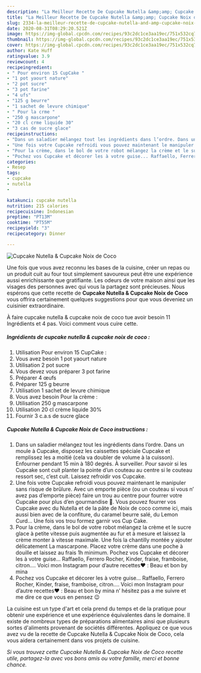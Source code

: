 ```yaml
---
description: "La Meilleur Recette De Cupcake Nutella &amp;amp; Cupcake Noix de Coco"
title: "La Meilleur Recette De Cupcake Nutella &amp;amp; Cupcake Noix de Coco"
slug: 2334-la-meilleur-recette-de-cupcake-nutella-and-amp-cupcake-noix-de-coco
date: 2020-08-31T08:29:20.521Z
image: https://img-global.cpcdn.com/recipes/93c2dc1ce3aa19ec/751x532cq70/cupcake-nutella-cupcake-noix-de-coco-photo-principale-de-la-recette.jpg
thumbnail: https://img-global.cpcdn.com/recipes/93c2dc1ce3aa19ec/751x532cq70/cupcake-nutella-cupcake-noix-de-coco-photo-principale-de-la-recette.jpg
cover: https://img-global.cpcdn.com/recipes/93c2dc1ce3aa19ec/751x532cq70/cupcake-nutella-cupcake-noix-de-coco-photo-principale-de-la-recette.jpg
author: Kate Huff
ratingvalue: 3.9
reviewcount: 4
recipeingredient:
- " Pour environ 15 CupCake "
- "1 pot yaourt nature"
- "2 pot sucre"
- "3 pot farine"
- "4 ufs"
- "125 g beurre"
- "1 sachet de levure chimique"
- " Pour la crme "
- "250 g mascarpone"
- "20 cl crme liquide 30"
- "3 cas de sucre glace"
recipeinstructions:
- "Dans un saladier mélangez tout les ingrédients dans l’ordre. Dans un moule à Cupcake, disposez les caissettes spéciale Cupcake et remplissez les a moitié (cela va doubler de volume à la cuisson). Enfourner pendant 15 min à 180 degrés. À surveiller. Pour savoir si les Cupcake sont cuit planter la pointe d’un couteau au centre si le couteau ressort sec, c’est cuit. Laissez refroidir vos Cupcake."
- "Une fois votre Cupcake refroidi vous pouvez maintenant le manipuler sans risque de brûlure. Avec un emporte pièce (ou un couteau si vous n’ avez pas d’emporte pièce) faire un trou au centre pour fourrer votre Cupcake pour plus d’en gourmandise 🤤. Vous pouvez fourrer vos Cupcake avec du Nutella et de la pâte de Noix de coco comme ici, mais aussi bien avec de la confiture, du caramel beurre salé, du Lemon Curd... Une fois vos trou formez garnir vos Cup Cake."
- "Pour la crème, dans le bol de votre robot mélangez la crème et le sucre glace à petite vitesse puis augmentée au fur et à mesure et laissez la crème monter à vitesse maximale. Une fois la chantilly montée y ajouter délicatement La mascarpone. Placez votre crème dans une poche à douille et laissez au frais 1h minimum. Pochez vos Cupcake et décorer les à votre guise... Raffaello, Ferrero Rocher, Kinder, fraise, framboise, citron.... Voici mon Instagram pour d’autre recettes❤️ : Beau et bon by mina"
- "Pochez vos Cupcake et décorer les à votre guise... Raffaello, Ferrero Rocher, Kinder, fraise, framboise, citron.... Voici mon Instagram pour d’autre recettes❤️ : Beau et bon by mina n’ hésitez pas a me suivre et me dire ce que vous en pensez 😉"
categories:
- Resep
tags:
- cupcake
- nutella
- 

katakunci: cupcake nutella  
nutrition: 215 calories
recipecuisine: Indonesian
preptime: "PT13M"
cooktime: "PT55M"
recipeyield: "3"
recipecategory: Dinner

---
```



![Cupcake Nutella &amp; Cupcake Noix de Coco](https://img-global.cpcdn.com/recipes/93c2dc1ce3aa19ec/751x532cq70/cupcake-nutella-cupcake-noix-de-coco-photo-principale-de-la-recette.jpg)

Une fois que vous avez reconnu les bases de la cuisine, créer un repas ou un produit cuit au four tout simplement savoureux peut être une expérience aussi enrichissante que gratifiante. Les odeurs de votre maison ainsi que les visages des personnes avec qui vous la partagez sont précieuses. Nous espérons que cette recette de <strong> Cupcake Nutella &amp; Cupcake Noix de Coco </strong> vous offrira certainement quelques suggestions pour que vous deveniez un cuisinier extraordinaire.

<!--inarticleads1-->

À faire cupcake nutella &amp; cupcake noix de coco tue avoir besoin 11 Ingrédients et 4 pas. Voici comment vous cuire cette.

##### Ingrédients de cupcake nutella &amp; cupcake noix de coco :

1. Utilisation  Pour environ 15 CupCake :
1. Vous avez besoin 1 pot yaourt nature
1. Utilisation 2 pot sucre
1. Vous devez vous préparer 3 pot farine
1. Préparer 4 œufs
1. Préparer 125 g beurre
1. Utilisation 1 sachet de levure chimique
1. Vous avez besoin  Pour la crème :
1. Utilisation 250 g mascarpone
1. Utilisation 20 cl crème liquide 30%
1. Fournir 3 c.a.s de sucre glace




<!--inarticleads2-->

##### Cupcake Nutella &amp; Cupcake Noix de Coco instructions :

1. Dans un saladier mélangez tout les ingrédients dans l’ordre. Dans un moule à Cupcake, disposez les caissettes spéciale Cupcake et remplissez les a moitié (cela va doubler de volume à la cuisson). Enfourner pendant 15 min à 180 degrés. À surveiller. Pour savoir si les Cupcake sont cuit planter la pointe d’un couteau au centre si le couteau ressort sec, c’est cuit. Laissez refroidir vos Cupcake.
1. Une fois votre Cupcake refroidi vous pouvez maintenant le manipuler sans risque de brûlure. Avec un emporte pièce (ou un couteau si vous n’ avez pas d’emporte pièce) faire un trou au centre pour fourrer votre Cupcake pour plus d’en gourmandise 🤤. Vous pouvez fourrer vos Cupcake avec du Nutella et de la pâte de Noix de coco comme ici, mais aussi bien avec de la confiture, du caramel beurre salé, du Lemon Curd... Une fois vos trou formez garnir vos Cup Cake.
1. Pour la crème, dans le bol de votre robot mélangez la crème et le sucre glace à petite vitesse puis augmentée au fur et à mesure et laissez la crème monter à vitesse maximale. Une fois la chantilly montée y ajouter délicatement La mascarpone. Placez votre crème dans une poche à douille et laissez au frais 1h minimum. Pochez vos Cupcake et décorer les à votre guise... Raffaello, Ferrero Rocher, Kinder, fraise, framboise, citron.... Voici mon Instagram pour d’autre recettes❤️ : Beau et bon by mina
1. Pochez vos Cupcake et décorer les à votre guise... Raffaello, Ferrero Rocher, Kinder, fraise, framboise, citron.... Voici mon Instagram pour d’autre recettes❤️ : Beau et bon by mina n’ hésitez pas a me suivre et me dire ce que vous en pensez 😉




<!--inarticleads1-->

<p>
La cuisine est un type d'art et cela prend du temps et de la pratique pour obtenir une expérience et une expérience équivalentes dans le domaine. Il existe de nombreux types de préparations alimentaires ainsi que plusieurs sortes d'aliments provenant de sociétés différentes. Appliquez ce que vous avez vu de la recette de Cupcake Nutella &amp; Cupcake Noix de Coco, cela vous aidera certainement dans vos projets de cuisine.
</p>

<p>
<i>Si vous trouvez cette Cupcake Nutella &amp; Cupcake Noix de Coco recette utile, partagez-la avec vos bons amis ou votre famille, merci et bonne chance.</i>
</p>
